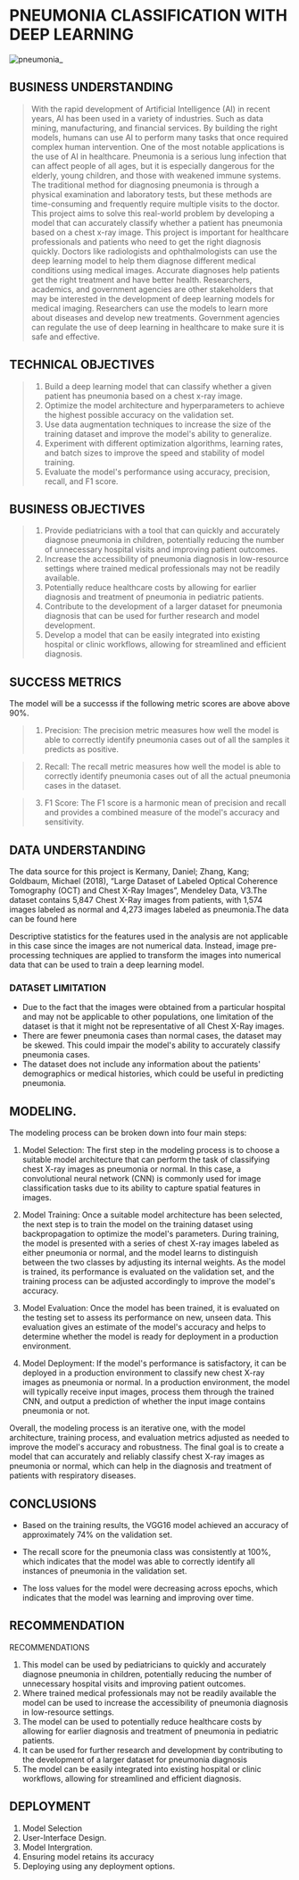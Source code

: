 # PNEUMONIA CLASSIFICATION WITH DEEP LEARNING

![pneumonia_](https://user-images.githubusercontent.com/116070221/225555011-e5e82fe6-013d-435c-a25c-d8b9b619de05.jpg)

## BUSINESS UNDERSTANDING
> With the rapid development of Artificial Intelligence (AI) in recent years, AI has been used in a variety of industries. Such as data mining, manufacturing, and financial services. By building the right models, humans can use AI to perform many tasks that once required complex human intervention. One of the most notable applications is the use of AI in healthcare.
> Pneumonia is a serious lung infection that can affect people of all ages, but it is especially dangerous for the elderly, young children, and those with weakened immune systems. The traditional method for diagnosing pneumonia is through a physical examination and laboratory tests, but these methods are time-consuming and frequently require multiple visits to the doctor. This project aims to solve this real-world problem by developing a model that can accurately classify whether a patient has pneumonia based on a chest x-ray image.
> This project is important for healthcare professionals and patients who need to get the right diagnosis quickly. Doctors like radiologists and ophthalmologists can use the deep learning model to help them diagnose different medical conditions using medical images. Accurate diagnoses help patients get the right treatment and have better health.
> Researchers, academics, and government agencies are other stakeholders that may be interested in the development of deep learning models for medical imaging. Researchers can use the models to learn more about diseases and develop new treatments. Government agencies can regulate the use of deep learning in healthcare to make sure it is safe and effective.

## TECHNICAL OBJECTIVES
> 1. Build a deep learning model that can classify whether a given patient has pneumonia based on a chest x-ray image.
> 2. Optimize the model architecture and hyperparameters to achieve the highest possible accuracy on the validation set.
> 3. Use data augmentation techniques to increase the size of the training dataset and improve the model's ability to generalize.
> 4. Experiment with different optimization algorithms, learning rates, and batch sizes to improve the speed and stability of model training.
> 5. Evaluate the model's performance using accuracy, precision, recall, and F1 score.

## BUSINESS OBJECTIVES
> 1. Provide pediatricians with a tool that can quickly and accurately diagnose pneumonia in children, potentially reducing the number of unnecessary hospital visits and improving patient outcomes.
> 2. Increase the accessibility of pneumonia diagnosis in low-resource settings where trained medical professionals may not be readily available.
> 3. Potentially reduce healthcare costs by allowing for earlier diagnosis and treatment of pneumonia in pediatric patients.
> 4. Contribute to the development of a larger dataset for pneumonia diagnosis that can be used for further research and model development.
> 5. Develop a model that can be easily integrated into existing hospital or clinic workflows, allowing for streamlined and efficient diagnosis.

## SUCCESS METRICS
The model will be a successs if the following metric scores are above above 90%.
> 1. Precision: The precision metric measures how well the model is able to correctly identify pneumonia cases out of all the samples it predicts as positive.

> 2. Recall: The recall metric measures how well the model is able to correctly identify pneumonia cases out of all the actual pneumonia cases in the dataset.

> 3. F1 Score: The F1 score is a harmonic mean of precision and recall and provides a combined measure of the model's accuracy and sensitivity. 

## DATA UNDERSTANDING
 The data source for this project is Kermany, Daniel; Zhang, Kang; Goldbaum, Michael (2018), “Large Dataset of Labeled Optical Coherence Tomography (OCT) and Chest X-Ray Images”, Mendeley Data, V3.The dataset contains 5,847 Chest X-Ray images from patients, with 1,574 images labeled as normal and 4,273 images labeled as pneumonia.The data can be found here

Descriptive statistics for the features used in the analysis are not applicable in this case since the images are not numerical data. Instead, image pre-processing techniques are applied to transform the images into numerical data that can be used to train a deep learning model.


###  DATASET LIMITATION
- Due to the fact that the images were obtained from a particular hospital and may not be applicable to other populations, one limitation of the dataset is that it might not be representative of all Chest X-Ray images.
- There are fewer pneumonia cases than normal cases, the dataset may be skewed. This could impair the model's ability to accurately classify pneumonia cases.
- The dataset does not include any information about the patients' demographics or medical histories, which could be useful in predicting pneumonia.

## MODELING.
The modeling process can be broken down into four main steps:

1. Model Selection: The first step in the modeling process is to choose a suitable model architecture that can perform the task of classifying chest X-ray images as pneumonia or normal. In this case, a convolutional neural network (CNN) is commonly used for image classification tasks due to its ability to capture spatial features in images.

2. Model Training: Once a suitable model architecture has been selected, the next step is to train the model on the training dataset using backpropagation to optimize the model's parameters. During training, the model is presented with a series of chest X-ray images labeled as either pneumonia or normal, and the model learns to distinguish between the two classes by adjusting its internal weights. As the model is trained, its performance is evaluated on the validation set, and the training process can be adjusted accordingly to improve the model's accuracy.

3. Model Evaluation: Once the model has been trained, it is evaluated on the testing set to assess its performance on new, unseen data. This evaluation gives an estimate of the model's accuracy and helps to determine whether the model is ready for deployment in a production environment.

4. Model Deployment: If the model's performance is satisfactory, it can be deployed in a production environment to classify new chest X-ray images as pneumonia or normal. In a production environment, the model will typically receive input images, process them through the trained CNN, and output a prediction of whether the input image contains pneumonia or not.

Overall, the modeling process is an iterative one, with the model architecture, training process, and evaluation metrics adjusted as needed to improve the model's accuracy and robustness. The final goal is to create a model that can accurately and reliably classify chest X-ray images as pneumonia or normal, which can help in the diagnosis and treatment of patients with respiratory diseases.

## CONCLUSIONS
- Based on the training results, the VGG16 model achieved an accuracy of approximately 74% on the validation set.

- The recall score for the pneumonia class was consistently at 100%, which indicates that the model was able to correctly identify all instances of pneumonia in the validation set.

- The loss values for the model were decreasing across epochs, which indicates that the model was learning and improving over time.

## RECOMMENDATION
RECOMMENDATIONS
1. This model can be used by pediatricians to quickly and accurately diagnose pneumonia in children, potentially reducing the number of unnecessary hospital visits and improving patient outcomes.
2. Where trained medical professionals may not be readily available the model can be used to increase the accessibility of pneumonia diagnosis in low-resource settings.
3. The model can be used to potentially reduce healthcare costs by allowing for earlier diagnosis and treatment of pneumonia in pediatric patients.
4. It can be used for further research and development by contributing to the development of a larger dataset for pneumonia diagnosis 
5. The model can be easily integrated into existing hospital or clinic workflows, allowing for streamlined and efficient diagnosis.

## DEPLOYMENT
1. Model Selection 
2. User-Interface Design.
3. Model Intergration.
4. Ensuring model retains its accuracy
5. Deploying using any deployment options.